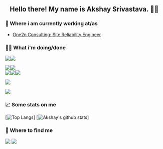 <h2 align="center">Hello there! My name is Akshay Srivastava. 👋🤓</h2>

### 💼 Where i am currently working at/as
- [One2n Consulting: Site Reliability Engineer](https://one2n.in/)

### 👨‍💻 What i'm doing/done
<img src="https://img.shields.io/badge/Language-Python-blue?style=for-the-badge&logo=Python&logoColor=white"><img src="https://img.shields.io/badge/Language-Shell-blue?style=for-the-badge&logo=Shell&logoColor=white">

<img src="https://img.shields.io/badge/DevOps-Terraform-4B32C3?style=for-the-badge&logo=Terraform&logoColor=white"/><img src="https://img.shields.io/badge/DevOps-Docker-0073ec?style=for-the-badge&logo=Docker&logoColor=white"/><br /><img src="https://img.shields.io/badge/DevOps-Consul-b91d66?style=for-the-badge&logo=Consul&logoColor=white"/><img src="https://img.shields.io/badge/DevOps-Nomad-00bc7f?style=for-the-badge&logo=Nomad_UI&logoColor=white"/><img src="https://img.shields.io/badge/DevOps-Kubernetes-00bc7f?style=for-the-badge&logo=Kubernetes&logoColor=blue"/>

<img src="https://img.shields.io/badge/OS-Linux-A80030?style=for-the-badge&logo=Linux&logoColor=white"/><br />

<img src="https://img.shields.io/badge/Cloud-Amazon_AWS-gray?style=for-the-badge&logo=Amazon-AWS&logoColor=white"/>



### 📈 Some stats on me
[![Top Langs](https://github-readme-stats.vercel.app/api/top-langs/?username=akshay-sri123&layout=compact&theme=radical)] [![Akshay's github stats](https://github-readme-stats.vercel.app/api?username=akshay-sri123&count_private=true&show_icons=true&include_all_commits=true&hide=stars,issues&theme=radical&hide_bo)] 

<!-- ### 📖 What i am currently learning -->


### 📍 Where to find me
[<img src="https://img.shields.io/badge/linkedin-%230077B5.svg?&style=for-the-badge&logo=linkedin&logoColor=white" />](https://www.linkedin.com/in/akshay-srivastava-11593b123)  [<img src = "https://img.shields.io/badge/Steam-%23E4405F.svg?&style=for-the-badge&color=gray&logo=Steam&logoColor=white">](https://steamcommunity.com/id/cid945/)

